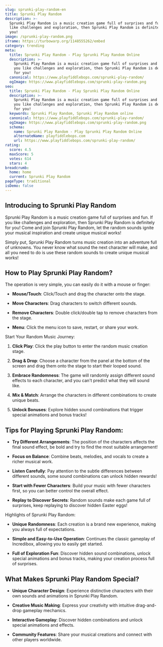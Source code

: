```yaml
---
slug: sprunki-play-random-en
title: Sprunki Play Random
description: >-
  Sprunki Play Random is a music creation game full of surprises and fun. If you
  like challenges and exploration, then Sprunki Play Random is definitely for
  you!
image: /sprunki-play-random.png
iframe: https://turbowarp.org/1148555262/embed
category: trending
meta:
  title: Sprunki Play Random - Play Sprunki Play Random Online
  description: >-
    Sprunki Play Random is a music creation game full of surprises and fun. If
    you like challenges and exploration, then Sprunki Play Random is definitely
    for you!
  canonical: https://www.playfiddlebops.com/sprunki-play-random/
  ogImage: https://www.playfiddlebops.com/sprunki-play-random.png
seo:
  title: Sprunki Play Random - Play Sprunki Play Random Online
  description: >-
    Sprunki Play Random is a music creation game full of surprises and fun. If
    you like challenges and exploration, then Sprunki Play Random is definitely
    for you!
  keywords: Sprunki Play Random, Sprunki Play Random online
  canonical: https://www.playfiddlebops.com/sprunki-play-random/
  ogImage: https://www.playfiddlebops.com/sprunki-play-random.png
  schema:
    name: Sprunki Play Random - Play Sprunki Play Random Online
    alternateName: playfiddlebops.com
    url: https://www.playfiddlebops.com/sprunki-play-random/
rating:
  score: 4.5
  maxScore: 5
  votes: 614
  stars: 4
breadcrumb:
  home: home
  current: Sprunki Play Random
pageType: traditional
isDemo: false
---
```


## Introducing to Sprunki Play Random

Sprunki Play Random is a music creation game full of surprises and fun. If you like challenges and exploration, then Sprunki Play Random is definitely for you! Come and join Sprunki Play Random, let the random sounds ignite your musical inspiration and create unique musical works!

Simply put, Sprunki Play Random turns music creation into an adventure full of unknowns. You never know what sound the next character will make, and all you need to do is use these random sounds to create unique musical works!

## How to Play Sprunki Play Random?

The operation is very simple, you can easily do it with a mouse or finger:

- **Mouse/Touch**: Click/Touch and drag the character onto the stage.

- **Move Characters**: Drag characters to switch different sounds.

- **Remove Characters**: Double click/double tap to remove characters from the stage.

- **Menu**: Click the menu icon to save, restart, or share your work.

Start Your Random Music Journey:

1. **Click Play**: Click the play button to enter the random music creation stage.

1. **Drag & Drop**: Choose a character from the panel at the bottom of the screen and drag them onto the stage to start their looped sound.

1. **Embrace Randomness**: The game will randomly assign different sound effects to each character, and you can't predict what they will sound like.

1. **Mix & Match**: Arrange the characters in different combinations to create unique beats.

1. **Unlock Bonuses**: Explore hidden sound combinations that trigger special animations and bonus tracks!

## Tips for Playing Sprunki Play Random:

- **Try Different Arrangements**: The position of the characters affects the final sound effect, be bold and try to find the most suitable arrangement!

- **Focus on Balance**: Combine beats, melodies, and vocals to create a richer musical work.

- **Listen Carefully**: Pay attention to the subtle differences between different sounds, some sound combinations can unlock hidden rewards!

- **Start with Fewer Characters**: Build your music with fewer characters first, so you can better control the overall effect.

- **Replay to Discover Secrets**: Random sounds make each game full of surprises, keep replaying to discover hidden Easter eggs!

Highlights of Sprunki Play Random:

- **Unique Randomness**: Each creation is a brand new experience, making you always full of expectations.

- **Simple and Easy-to-Use Operation**: Continues the classic gameplay of Incredibox, allowing you to easily get started.

- **Full of Exploration Fun**: Discover hidden sound combinations, unlock special animations and bonus tracks, making your creation process full of surprises.

## What Makes Sprunki Play Random Special?

- **Unique Character Design**: Experience distinctive characters with their own sounds and animations in Sprunki Play Random.

- **Creative Music Making**: Express your creativity with intuitive drag-and-drop gameplay mechanics.

- **Interactive Gameplay**: Discover hidden combinations and unlock special animations and effects.

- **Community Features**: Share your musical creations and connect with other players worldwide.

